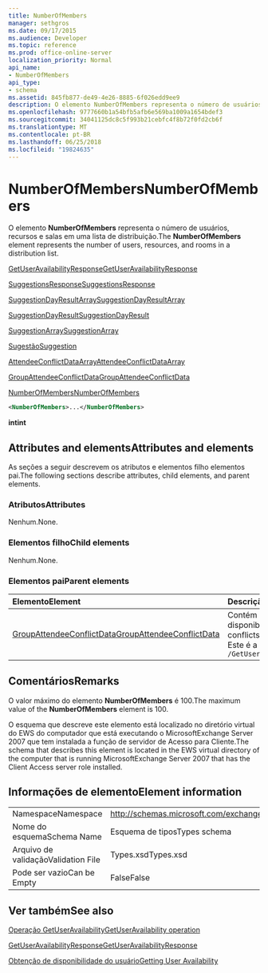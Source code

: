 ```yaml
---
title: NumberOfMembers
manager: sethgros
ms.date: 09/17/2015
ms.audience: Developer
ms.topic: reference
ms.prod: office-online-server
localization_priority: Normal
api_name:
- NumberOfMembers
api_type:
- schema
ms.assetid: 845fb877-de49-4e26-8885-6f026edd9ee9
description: O elemento NumberOfMembers representa o número de usuários, recursos e salas em uma lista de distribuição.
ms.openlocfilehash: 9777660b1a54bfb5afb6e569ba1009a1654bdef3
ms.sourcegitcommit: 34041125dc8c5f993b21cebfc4f8b72f0fd2cb6f
ms.translationtype: MT
ms.contentlocale: pt-BR
ms.lasthandoff: 06/25/2018
ms.locfileid: "19824635"
---
```

# <a name="numberofmembers"></a><span data-ttu-id="a7ac8-103">NumberOfMembers</span><span class="sxs-lookup"><span data-stu-id="a7ac8-103">NumberOfMembers</span></span>

<span data-ttu-id="a7ac8-104">O elemento **NumberOfMembers** representa o número de usuários, recursos e salas em uma lista de distribuição.</span><span class="sxs-lookup"><span data-stu-id="a7ac8-104">The **NumberOfMembers** element represents the number of users, resources, and rooms in a distribution list.</span></span> 
  
[<span data-ttu-id="a7ac8-105">GetUserAvailabilityResponse</span><span class="sxs-lookup"><span data-stu-id="a7ac8-105">GetUserAvailabilityResponse</span></span>](getuseravailabilityresponse.md)
  
[<span data-ttu-id="a7ac8-106">SuggestionsResponse</span><span class="sxs-lookup"><span data-stu-id="a7ac8-106">SuggestionsResponse</span></span>](suggestionsresponse.md)
  
[<span data-ttu-id="a7ac8-107">SuggestionDayResultArray</span><span class="sxs-lookup"><span data-stu-id="a7ac8-107">SuggestionDayResultArray</span></span>](suggestiondayresultarray.md)
  
[<span data-ttu-id="a7ac8-108">SuggestionDayResult</span><span class="sxs-lookup"><span data-stu-id="a7ac8-108">SuggestionDayResult</span></span>](suggestiondayresult.md)
  
[<span data-ttu-id="a7ac8-109">SuggestionArray</span><span class="sxs-lookup"><span data-stu-id="a7ac8-109">SuggestionArray</span></span>](suggestionarray.md)
  
[<span data-ttu-id="a7ac8-110">Sugestão</span><span class="sxs-lookup"><span data-stu-id="a7ac8-110">Suggestion</span></span>](suggestion.md)
  
[<span data-ttu-id="a7ac8-111">AttendeeConflictDataArray</span><span class="sxs-lookup"><span data-stu-id="a7ac8-111">AttendeeConflictDataArray</span></span>](attendeeconflictdataarray.md)
  
[<span data-ttu-id="a7ac8-112">GroupAttendeeConflictData</span><span class="sxs-lookup"><span data-stu-id="a7ac8-112">GroupAttendeeConflictData</span></span>](groupattendeeconflictdata.md)
  
[<span data-ttu-id="a7ac8-113">NumberOfMembers</span><span class="sxs-lookup"><span data-stu-id="a7ac8-113">NumberOfMembers</span></span>](numberofmembers.md)
  
```xml
<NumberOfMembers>...</NumberOfMembers>
```

 <span data-ttu-id="a7ac8-114">**int**</span><span class="sxs-lookup"><span data-stu-id="a7ac8-114">**int**</span></span>
## <a name="attributes-and-elements"></a><span data-ttu-id="a7ac8-115">Attributes and elements</span><span class="sxs-lookup"><span data-stu-id="a7ac8-115">Attributes and elements</span></span>

<span data-ttu-id="a7ac8-116">As seções a seguir descrevem os atributos e elementos filho elementos pai.</span><span class="sxs-lookup"><span data-stu-id="a7ac8-116">The following sections describe attributes, child elements, and parent elements.</span></span>
  
### <a name="attributes"></a><span data-ttu-id="a7ac8-117">Atributos</span><span class="sxs-lookup"><span data-stu-id="a7ac8-117">Attributes</span></span>

<span data-ttu-id="a7ac8-118">Nenhum.</span><span class="sxs-lookup"><span data-stu-id="a7ac8-118">None.</span></span>
  
### <a name="child-elements"></a><span data-ttu-id="a7ac8-119">Elementos filho</span><span class="sxs-lookup"><span data-stu-id="a7ac8-119">Child elements</span></span>

<span data-ttu-id="a7ac8-120">Nenhum.</span><span class="sxs-lookup"><span data-stu-id="a7ac8-120">None.</span></span>
  
### <a name="parent-elements"></a><span data-ttu-id="a7ac8-121">Elementos pai</span><span class="sxs-lookup"><span data-stu-id="a7ac8-121">Parent elements</span></span>

|<span data-ttu-id="a7ac8-122">**Elemento**</span><span class="sxs-lookup"><span data-stu-id="a7ac8-122">**Element**</span></span>|<span data-ttu-id="a7ac8-123">**Descrição**</span><span class="sxs-lookup"><span data-stu-id="a7ac8-123">**Description**</span></span>|
|:-----|:-----|
|[<span data-ttu-id="a7ac8-124">GroupAttendeeConflictData</span><span class="sxs-lookup"><span data-stu-id="a7ac8-124">GroupAttendeeConflictData</span></span>](groupattendeeconflictdata.md) <br/> |<span data-ttu-id="a7ac8-125">Contém informações de conflito agregadas sobre o número de usuários disponíveis, o número de usuários que possuem conflitos e o número de usuários que não têm informações de disponibilidade em uma lista de distribuição para um horário de reunião sugeridas.</span><span class="sxs-lookup"><span data-stu-id="a7ac8-125">Contains aggregate conflict information about the number of users available, the number of users who have conflicts, and the number of users who do not have availability information in a distribution list for a suggested meeting time.</span></span>  <br/> <span data-ttu-id="a7ac8-126">Este é a expressão XPath para esse elemento:</span><span class="sxs-lookup"><span data-stu-id="a7ac8-126">The following is the XPath expression to this element:</span></span>  <br/>  `/GetUserAvailabilityResponse/SuggestionsResponse/SuggestionDayResultArray/SuggestionDayResult[i]/SuggestionArray/Suggestion[i]/AttendeeConflictDataArray/GroupAttendeeConflictData` <br/> |
   
## <a name="remarks"></a><span data-ttu-id="a7ac8-127">Comentários</span><span class="sxs-lookup"><span data-stu-id="a7ac8-127">Remarks</span></span>

<span data-ttu-id="a7ac8-128">O valor máximo do elemento **NumberOfMembers** é 100.</span><span class="sxs-lookup"><span data-stu-id="a7ac8-128">The maximum value of the **NumberOfMembers** element is 100.</span></span> 
  
<span data-ttu-id="a7ac8-129">O esquema que descreve este elemento está localizado no diretório virtual do EWS do computador que está executando o MicrosoftExchange Server 2007 que tem instalada a função de servidor de Acesso para Cliente.</span><span class="sxs-lookup"><span data-stu-id="a7ac8-129">The schema that describes this element is located in the EWS virtual directory of the computer that is running MicrosoftExchange Server 2007 that has the Client Access server role installed.</span></span>
  
## <a name="element-information"></a><span data-ttu-id="a7ac8-130">Informações de elemento</span><span class="sxs-lookup"><span data-stu-id="a7ac8-130">Element information</span></span>

|||
|:-----|:-----|
|<span data-ttu-id="a7ac8-131">Namespace</span><span class="sxs-lookup"><span data-stu-id="a7ac8-131">Namespace</span></span>  <br/> |http://schemas.microsoft.com/exchange/services/2006/types  <br/> |
|<span data-ttu-id="a7ac8-132">Nome do esquema</span><span class="sxs-lookup"><span data-stu-id="a7ac8-132">Schema Name</span></span>  <br/> |<span data-ttu-id="a7ac8-133">Esquema de tipos</span><span class="sxs-lookup"><span data-stu-id="a7ac8-133">Types schema</span></span>  <br/> |
|<span data-ttu-id="a7ac8-134">Arquivo de validação</span><span class="sxs-lookup"><span data-stu-id="a7ac8-134">Validation File</span></span>  <br/> |<span data-ttu-id="a7ac8-135">Types.xsd</span><span class="sxs-lookup"><span data-stu-id="a7ac8-135">Types.xsd</span></span>  <br/> |
|<span data-ttu-id="a7ac8-136">Pode ser vazio</span><span class="sxs-lookup"><span data-stu-id="a7ac8-136">Can be Empty</span></span>  <br/> |<span data-ttu-id="a7ac8-137">False</span><span class="sxs-lookup"><span data-stu-id="a7ac8-137">False</span></span>  <br/> |
   
## <a name="see-also"></a><span data-ttu-id="a7ac8-138">Ver também</span><span class="sxs-lookup"><span data-stu-id="a7ac8-138">See also</span></span>



[<span data-ttu-id="a7ac8-139">Operação GetUserAvailability</span><span class="sxs-lookup"><span data-stu-id="a7ac8-139">GetUserAvailability operation</span></span>](getuseravailability-operation.md)
  
[<span data-ttu-id="a7ac8-140">GetUserAvailabilityResponse</span><span class="sxs-lookup"><span data-stu-id="a7ac8-140">GetUserAvailabilityResponse</span></span>](getuseravailabilityresponse.md)


[<span data-ttu-id="a7ac8-141">Obtenção de disponibilidade do usuário</span><span class="sxs-lookup"><span data-stu-id="a7ac8-141">Getting User Availability</span></span>](http://msdn.microsoft.com/library/d4133fcb-9b0f-4e6b-aadf-a389da83516a%28Office.15%29.aspx)

